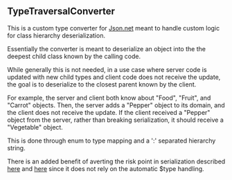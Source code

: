 ## TypeTraversalConverter

This is a custom type converter for [Json.net](https://github.com/JamesNK/Newtonsoft.Json) meant to handle custom logic for class hierarchy deserialization.

Essentially the converter is meant to deserialize an object into the the deepest child class known by the calling code.

While generally this is not needed, in a use case where server code is updated with new child types and client code does not receive the update, the goal is to deserialize to the closest parent known by the client.

For example, the server and client both know about "Food", "Fruit", and "Carrot" objects.  Then, the server adds a "Pepper" object to its domain, and the client does not receive the update.  If the client received a "Pepper" object from the server, rather than breaking serialization, it should receive a "Vegetable" object.

This is done through enum to type mapping and a ':' separated hierarchy string.

There is an added benefit of averting the risk point in serialization described [here](https://media.blackhat.com/bh-us-12/Briefings/Forshaw/BH_US_12_Forshaw_Are_You_My_Type_WP.pdf)
and [here](https://stackoverflow.com/questions/39565954/typenamehandling-caution-in-newtonsoft-json) since it does not rely on the automatic $type handling.
